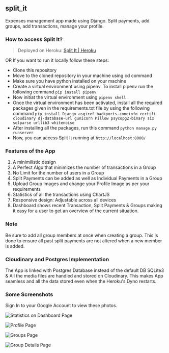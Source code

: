 ## split_it
Expenses management app made using Django. Split payments, add groups, add transactions, manage your profile.

### How to access Split It?
> Deployed on Heroku: [Split It | Heroku](https://noble-split-it.herokuapp.com/)

OR If you want to run it locally follow these steps:

 - Clone this repository
 - Move to the cloned repository in your machine using cd command
 - Make sure you have python installed on your machine
 - Create a virtual environment using pipenv. To install pipenv run the following command `pip install pipenv`
 - Now initiat the virtual environment using `pipenv shell`
 - Once the virtual environment has been activated, install all the required packages given in the requirements.txt file by using the following command `pip install Django asgiref backports.zoneinfo certifi cloudinary dj-database-url gunicorn Pillow psycopg2-binary six sqlparse urllib3 whitenoise`
 - After installing all the packages, run this command `python manage.py runserver`
 - Now, you can access Split It running at `http://localhost:8000/`

### Features of the App
1. A minimilistic design
2. A Perfect Algo that minimizes the number of transactions in a Group 
3. No Limit for the number of users in a Group 
4. Split Payments can be added as well as Individual Payments in a Group 
5. Upload Group Images and change your Profile Image as per your requirements
6. Statistics of all the transactions using ChartJS
7. Responsive design: Adjustable across all devices
8. Dashboard shows recent Transaction, Split Payments & Groups making it easy for a user to get an overview of the current situation.

### Note
Be sure to add all group members at once when creating a group. This is done to ensure all past split payments are not altered when a new member is added.

### Cloudinary and Postgres Implementation
The App is linked with Postgres Database instead of the default DB SQLite3 & All the media files are handled and stored on Cloudinary. This makes App seamless and all the data stored even when the Heroku's Dyno restarts.

### Some Screenshots
Sign In to your Google Account to view these photos.

![Statistics on Dashboard Page](https://lh3.googleusercontent.com/g3y9eyclcP3j1yTN3EWR8doyXtC6fZE7wMKSfVNyf-2MEt2kJJad9xx6tHVFEBSoq6wyyTn8Kjan9tmqB8HFX8p7US87E0C8rFvQf6jlZtt3yRiwfCjCaMwoBnzjdoI37QJxafqZjUWvCSskQBDMViEnUhVyc7h95ml21NKKdeJglQtdYbHcJZQ4XwqOxOQghshuL-aAxyxSsatA7KVAQlSMVb7ASgKzli1R-UkwYYxmcCCgD56J6GWAAwbvDWnPtfWQJTt8AgW12F1KdXpyHgGgufP-Pckjtfjw4-18FK8OZBp7FL3NrmADH78AosiPjfstKa1RtEJ45DasUvQzNHBTDmqoEfzFhVzvJpCT8tT_I01Dxfp2_rnp1UapitijThUUSYYigABc5e3N54euaRBvYH0-cWRLqdetc2VVl0cIBaPM0roKTlK1W4jn9bDfr49xCxXovM92-NMyqVTe7J2VJ0cX7oL--LWx1Od2nLnp5kT3bU23bWGRQuWpAidxpnq7ShKH8JGaE5XD7bUk_pszq72kz6MDc5v6UfBmsUbsPqyKdXDClaVLCsWpdSBATqh8_bhivy4QhipANot0OnkbkxVw8LjbZgMpidudk3ijl_bu4iIUhHUIxGU8pNLSpqQi3qpLYnRg8KyDSxGKd-TQHVX1lRv2qgjcFz_VUXxtswvo2t5PRaA6-phIFlk5prOWfvLrY27avKsDQxLcmwGQWSie_K4kg8-gCwoYUWVdscsQfpTeL3STI6z2HRLp8fVu-ZY4DRJHe4Gdm9bEFcBPE8udwQyFbQ=w1818-h870-no?authuser=0)

![Profile Page](https://lh3.googleusercontent.com/xInIxHISBYitH0Bw9H7UAE9cxsV7Xyb81FFS_mD-s9FVoCJ8ALPs1DTzza4eNucQXMPfaNggX-yZg4P58Bk_243ocYbvIgnmjlt3W2TwID-olMxObJdwunrDwJyOH1rJhGweiFFxHhCJjP3m06mJSXBw5IXAo1LZbzqF8DpjIRzybZ2wABBVUNbeJTsxsDgnqqQcT_0RMady-vxwuAHF6A5b3UUse75Dv6OCDYB01Yg91ZSYrN8hXBDe2Af7dvlSNRxmMoSRUUPwrxMsIZQnHacv5dWombh6nLGHemp2EZfCYR2kh-kAmfsnJHy7ZRlaiTZBJ6hQfHWvoDxL8EpehYQ9M0jmy1_wlyQtKOTDlRY7PHCjF6M8QwhyW6r_SNfqZBqszSLQjQQNS8eKKaqeKGN1Z42BDpvdjximHD_NV_loRNgzZbJWGuxOtBxZfUGKBZUc3DmpDGJ081N9Iey7jppjyGf_ejC0iuxvbd9wj-jSjHzxRSf4538DRg4U9JxIlMT2oR1Wr09HAUlFq2WWjRMkvvWmM_G_YjEO02gTs7VAcfkYSSOTFiM6DPIdqTbDRLvR-BrlJ6dELFnjc1haJS7Pksx5QD4GjLDNnWhMj8sltUdeRMq9w_gdCMHLnEuvRCLRJC2WV1tkqETt9Y03s4R1k996rV49LR_fJMOdlJ_BaXT4iVUYu2Que3kkQTKihVMCicXI1Pd1h9v7QLWXPE21WkxB1NTA_uRZ7xaQZieTgmW8WS5PrpYMHkoS4ZtD58KSonIZXk86tkJBcSX74irFuDVJlu3fyw=w1834-h912-no?authuser=0)

![Groups Page](https://lh3.googleusercontent.com/AKEL2fnYjXTogNSK2HEZrqtWPuUC_LdNMH2lFXAq8fcAbKbgwsdQMWwkYbHRIULaxvmWlDYkwFbF1Mxfe8iFqceBYX0BNJhOlFecBQ5CrNPHPIEP65S0aWNjnoVnZdudr7LHW3YThiWIuh0Qq9reEFOQWpHeM-ec58MZ7-1ZFONnzmlLXE0H2KaL4aJ0uEa-kPQrMZ-oV0FZXDYjmrwaqto_9Yxf1YuyOZawRACg4XMh9-HCq-iJ2U8u2QJd2LrgAVUrpMCxoqA-qvnMlyQYu974S9_REoNVlF7XPr52qCGLAeOrSxA5QkbbQPyA11CqC-pteLwPkdabhKCoulUWsEUVMlzhZiHbXEj3mIHOUUjVsG67_auIuzBoEE5uaoZGmHUliQMEhu6dGCGjyilrtt_X2FoOOU4hSCss3Notbww8LM7Rh87mfYAbrwE5MNfk8OEwy2a3b-6e-zyjhpHrQNAIcyI98XHXw59qD6bBJ7_pKL7_k-LptSIMMuoY7chNZd3C9crmwZf2bG31hUJH10XcUm5PeYXsoPY-GGvsXm2WdeTK0ivb4__uxryg20M0lUuRydTgMrb8scAggUln1xqTjPX7OAUr5epz0zD0s4UdLwvDYBum8LxVbhORRBqkRBBx2ycC7SMipYBe46sv0dxFj2zLbMFEJfAxyYBuBpXL3CBMANQi-iYqjuJPWZ-BYIbOIxthz23WUG-Kyj2w65zctdR9UIRfGenEnyBdPbwLa9F0xgplNQxUY8ezzRuTgXVvdz6AzvH8v8IXvFuCIDaJDIn3muifbw=w1836-h915-no?authuser=0)

![Group Details Page](https://lh3.googleusercontent.com/vLDSL_2qjEgcHooq4Z2wh8WDA9KOak0yeJnrB-X1KDrKJ7VWIRr4wKkXDw9DL64mGt-GbPCU2WLAR-OYjGmFRvPxXwjq7KmD_6QmW7umo1ebJjp4SLcGc9o7EsxK7Wv0xtaDIT-U7QxeC9usRlhuv26YurcLBSxYrGnATQr60cm7e1N4ne7FgytQLR5TB5vKai7_0Bnjkzz2uYIl4G4jmEx14HfVwyzGpktCHXVjsf59poP4nfCPIbvf4x8hnk9agEqi9oBrMshOk8VqBMy1c-g8R3sW99Ap8nFu0l1snoBYz4td9EXb7gu7LClLrHNSb7NkgCwKxcAlae7MgpqOhNlUfBt0aTeXBOcBZPAEDw6fN80e1cXkCgt3k-dMOow6Q3GyA52x3c7HUaIcgDCvve_FFXPGYoRiJOaK82R6flIKGgCQ2p4CaSpvuxt3G_an871DFYBL8iHqF-Jx8SCsmh4_2a7XvABwXskzZMKtLVmYwJahaGeAPBog84fJlWoc9qF_wOxG4sr8tVvQZLK-Gc3qngs61dPHC--S1yb7_GN0FvJEPdq7faVhCA15n4OGpmpNP4-4aN23SxpjqbS7nh1mtoWZksZb4TjZFqWUMAjBBdCxOdsmUT4tIZoagOt-U-CLtNgx6wxK3xpdL_MU9pmJWff0uDbGlPOEnQRbkRSksxUQC8eSHr6z1JLOlx9UE9yiL4gqtZ0dbTiwJ8eeYYkUShuvFx30hH0RCkwyDAeuDMz1zJW3XN3PN6BDCaZdSk8kw5Gun50epvMomj3YW9gDKiUssMtHfQ=w1637-h920-no?authuser=0)

